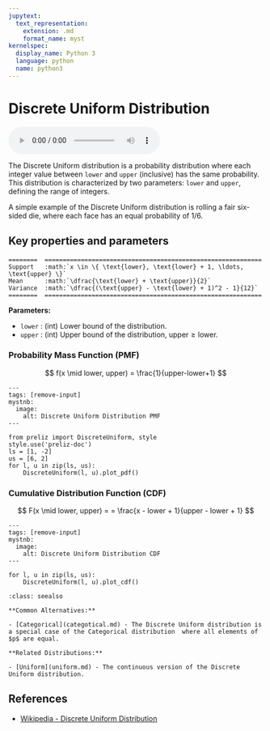 ```yaml
---
jupytext:
  text_representation:
    extension: .md
    format_name: myst
kernelspec:
  display_name: Python 3
  language: python
  name: python3
---
```

# Discrete Uniform Distribution

<audio controls> <source src="../../_static/discreteuniform.mp3" type="audio/mpeg"> This browser cannot play the pronunciation audio file for this distribution. </audio>

The Discrete Uniform distribution is a probability distribution where each integer value between `lower` and `upper` (inclusive) has the same probability. This distribution is characterized by two parameters: `lower` and `upper`, defining the range of integers.

A simple example of the Discrete Uniform distribution is rolling a fair six-sided die, where each face has an equal probability of 1/6.

## Key properties and parameters

```{eval-rst}
========  ============================================================
Support   :math:`x \in \{ \text{lower}, \text{lower} + 1, \ldots, \text{upper} \}`
Mean      :math:`\dfrac{\text{lower} + \text{upper}}{2}`
Variance  :math:`\dfrac{(\text{upper} - \text{lower} + 1)^2 - 1}{12}`
========  ============================================================
```

**Parameters:**

- `lower` : (int) Lower bound of the distribution.
- `upper` : (int) Upper bound of the distribution, $\text{upper} \geq \text{lower}$.

### Probability Mass Function (PMF)

$$
f(x \mid lower, upper) = \frac{1}{upper-lower+1}
$$

```{code-cell}
---
tags: [remove-input]
mystnb:
  image:
    alt: Discrete Uniform Distribution PMF
---

from preliz import DiscreteUniform, style
style.use('preliz-doc')
ls = [1, -2]
us = [6, 2]
for l, u in zip(ls, us):
    DiscreteUniform(l, u).plot_pdf()
```

### Cumulative Distribution Function (CDF)

$$
F(x \mid lower, upper) = = \frac{x - lower + 1}{upper - lower + 1}
$$

```{code-cell}
---
tags: [remove-input]
mystnb:
  image:
    alt: Discrete Uniform Distribution CDF
---

for l, u in zip(ls, us):
    DiscreteUniform(l, u).plot_cdf()
```

```{seealso}
:class: seealso

**Common Alternatives:**

- [Categorical](categotical.md) - The Discrete Uniform distribution is a special case of the Categorical distribution  where all elements of $p$ are equal.

**Related Distributions:**

- [Uniform](uniform.md) - The continuous version of the Discrete Uniform distribution.
```

## References

- [Wikipedia - Discrete Uniform Distribution](https://en.wikipedia.org/wiki/Discrete_uniform_distribution)